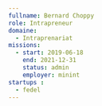 ```yaml
---
fullname: Bernard Choppy
role: Intrapreneur
domaine:
  - Intraprenariat
missions:
  - start: 2019-06-18
    end: 2021-12-31
    status: admin
    employer: minint
startups :
  - fedel
---
```

